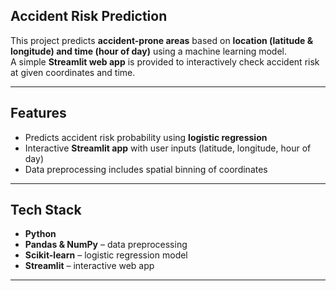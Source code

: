 ## Accident Risk Prediction  

This project predicts **accident-prone areas** based on **location (latitude & longitude) and time (hour of day)** using a machine learning model.  
A simple **Streamlit web app** is provided to interactively check accident risk at given coordinates and time.  

---

## Features  
- Predicts accident risk probability using **logistic regression**  
- Interactive **Streamlit app** with user inputs (latitude, longitude, hour of day)  
- Data preprocessing includes spatial binning of coordinates  

---

## Tech Stack  
- **Python**  
- **Pandas & NumPy** – data preprocessing  
- **Scikit-learn** – logistic regression model  
- **Streamlit** – interactive web app  

---
